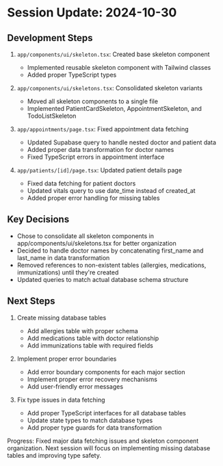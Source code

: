  # Session Update: 2024-10-30

## Development Steps

1. `app/components/ui/skeleton.tsx`: Created base skeleton component
   - Implemented reusable skeleton component with Tailwind classes
   - Added proper TypeScript types

2. `app/components/ui/skeletons.tsx`: Consolidated skeleton variants
   - Moved all skeleton components to a single file
   - Implemented PatientCardSkeleton, AppointmentSkeleton, and TodoListSkeleton

3. `app/appointments/page.tsx`: Fixed appointment data fetching
   - Updated Supabase query to handle nested doctor and patient data
   - Added proper data transformation for doctor names
   - Fixed TypeScript errors in appointment interface

4. `app/patients/[id]/page.tsx`: Updated patient details page
   - Fixed data fetching for patient doctors
   - Updated vitals query to use date_time instead of created_at
   - Added proper error handling for missing tables

## Key Decisions

- Chose to consolidate all skeleton components in app/components/ui/skeletons.tsx for better organization
- Decided to handle doctor names by concatenating first_name and last_name in data transformation
- Removed references to non-existent tables (allergies, medications, immunizations) until they're created
- Updated queries to match actual database schema structure

## Next Steps

1. Create missing database tables
   - Add allergies table with proper schema
   - Add medications table with doctor relationship
   - Add immunizations table with required fields

2. Implement proper error boundaries
   - Add error boundary components for each major section
   - Implement proper error recovery mechanisms
   - Add user-friendly error messages

3. Fix type issues in data fetching
   - Add proper TypeScript interfaces for all database tables
   - Update state types to match database types
   - Add proper type guards for data transformation

Progress: Fixed major data fetching issues and skeleton component organization. Next session will focus on implementing missing database tables and improving type safety.